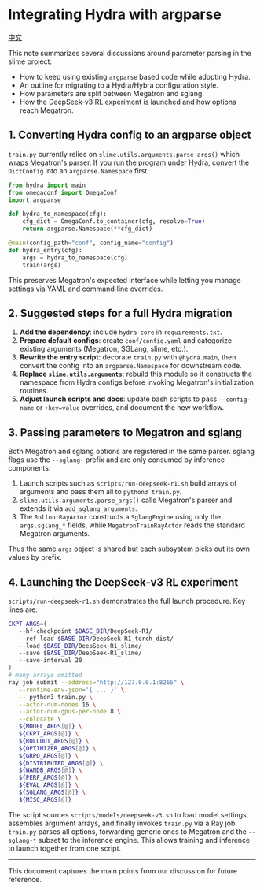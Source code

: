 # Integrating Hydra with argparse

[中文](../zh/hydra_argparse.md)

This note summarizes several discussions around parameter parsing in the slime project:

- How to keep using existing `argparse` based code while adopting Hydra.
- An outline for migrating to a Hydra/Hybra configuration style.
- How parameters are split between Megatron and sglang.
- How the DeepSeek‑v3 RL experiment is launched and how options reach Megatron.

## 1. Converting Hydra config to an argparse object

`train.py` currently relies on `slime.utils.arguments.parse_args()` which wraps Megatron's parser. If you run the program under Hydra, convert the `DictConfig` into an `argparse.Namespace` first:

```python
from hydra import main
from omegaconf import OmegaConf
import argparse

def hydra_to_namespace(cfg):
    cfg_dict = OmegaConf.to_container(cfg, resolve=True)
    return argparse.Namespace(**cfg_dict)

@main(config_path="conf", config_name="config")
def hydra_entry(cfg):
    args = hydra_to_namespace(cfg)
    train(args)
```

This preserves Megatron's expected interface while letting you manage settings via YAML and command‑line overrides.

## 2. Suggested steps for a full Hydra migration

1. **Add the dependency**: include `hydra-core` in `requirements.txt`.
2. **Prepare default configs**: create `conf/config.yaml` and categorize existing arguments (Megatron, SGLang, slime, etc.).
3. **Rewrite the entry script**: decorate `train.py` with `@hydra.main`, then convert the config into an `argparse.Namespace` for downstream code.
4. **Replace `slime.utils.arguments`**: rebuild this module so it constructs the namespace from Hydra configs before invoking Megatron's initialization routines.
5. **Adjust launch scripts and docs**: update bash scripts to pass `--config-name` or `+key=value` overrides, and document the new workflow.

## 3. Passing parameters to Megatron and sglang

Both Megatron and sglang options are registered in the same parser. sglang flags use the `--sglang-` prefix and are only consumed by inference components:

1. Launch scripts such as `scripts/run-deepseek-r1.sh` build arrays of arguments and pass them all to `python3 train.py`.
2. `slime.utils.arguments.parse_args()` calls Megatron's parser and extends it via `add_sglang_arguments`.
3. The `RolloutRayActor` constructs a `SglangEngine` using only the `args.sglang_*` fields, while `MegatronTrainRayActor` reads the standard Megatron arguments.

Thus the same `args` object is shared but each subsystem picks out its own values by prefix.

## 4. Launching the DeepSeek‑v3 RL experiment

`scripts/run-deepseek-r1.sh` demonstrates the full launch procedure. Key lines are:

```bash
CKPT_ARGS=(
   --hf-checkpoint $BASE_DIR/DeepSeek-R1/
   --ref-load $BASE_DIR/DeepSeek-R1_torch_dist/
   --load $BASE_DIR/DeepSeek-R1_slime/
   --save $BASE_DIR/DeepSeek-R1_slime/
   --save-interval 20
)
# many arrays omitted
ray job submit --address="http://127.0.0.1:8265" \
   --runtime-env-json='{ ... }' \
   -- python3 train.py \
   --actor-num-nodes 16 \
   --actor-num-gpus-per-node 8 \
   --colocate \
   ${MODEL_ARGS[@]} \
   ${CKPT_ARGS[@]} \
   ${ROLLOUT_ARGS[@]} \
   ${OPTIMIZER_ARGS[@]} \
   ${GRPO_ARGS[@]} \
   ${DISTRIBUTED_ARGS[@]} \
   ${WANDB_ARGS[@]} \
   ${PERF_ARGS[@]} \
   ${EVAL_ARGS[@]} \
   ${SGLANG_ARGS[@]} \
   ${MISC_ARGS[@]}
```

The script sources `scripts/models/deepseek-v3.sh` to load model settings, assembles argument arrays, and finally invokes `train.py` via a Ray job. `train.py` parses all options, forwarding generic ones to Megatron and the `--sglang-*` subset to the inference engine. This allows training and inference to launch together from one script.

---

This document captures the main points from our discussion for future reference.
